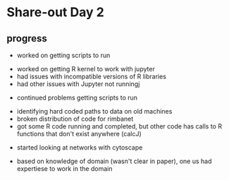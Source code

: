 # Share-out Day 2

## progress
* worked on getting scripts to run
 - worked on getting R kernel to work with jupyter
 - had issues with incompatible versions of R libraries
 - had other issues with Jupyter not runningj

* continued problems getting scripts to run
 - identifying hard coded paths to data on old machines
 - broken distribution of code for rimbanet 
 - got some R code running and completed, but other code has calls to R functions that don't exist anywhere
   (calcJ)

* started looking at networks with cytoscape 
 - based on knowledge of domain (wasn't clear in paper), one us had
   expertiese to work in the domain


